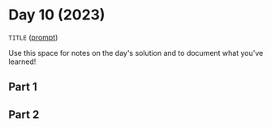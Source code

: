 # Day 10 (2023)

`TITLE` ([prompt](https://adventofcode.com/2023/day/10))

Use this space for notes on the day's solution and to document what you've learned!

## Part 1

## Part 2

